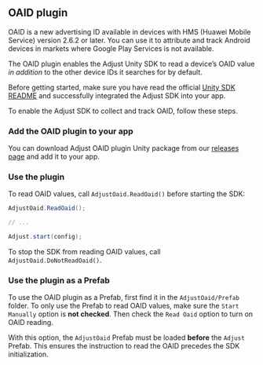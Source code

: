 ## OAID plugin

OAID is a new advertising ID available in devices with HMS (Huawei Mobile Service) version 2.6.2 or later. You can  use it to attribute and track Android devices in markets where Google Play Services is not available. 

The OAID plugin enables the Adjust Unity SDK to read a device’s OAID value *in addition* to the other device IDs it searches for by default. 

Before getting started, make sure you have read the official [Unity SDK README][readme] and successfully integrated the Adjust SDK into your app.

To enable the Adjust SDK to collect and track OAID, follow these steps.

### Add the OAID plugin to your app

You can download Adjust OAID plugin Unity package from our [releases page][releases] and add it to your app.

### Use the plugin

To read OAID values, call `AdjustOaid.ReadOaid()` before starting the SDK:

```cs
AdjustOaid.ReadOaid();

// ...

Adjust.start(config);
```

To stop the SDK from reading OAID values, call `AdjustOaid.DoNotReadOaid()`.

### Use the plugin as a Prefab

To use the OAID plugin as a Prefab, first find it in the `AdjustOaid/Prefab` folder. To only use the Prefab to read OAID values, make sure the `Start Manually` option is **not checked**. Then check the `Read Oaid` option to turn on OAID reading. 

With this option, the `AdjustOaid` Prefab must be loaded **before** the `Adjust` Prefab. This ensures the instruction to read the OAID precedes the SDK initialization.


[readme]:    ../../../README.md
[releases]:  https://github.com/adjust/unity_sdk/releases
